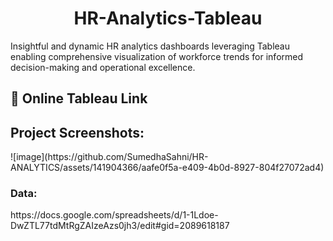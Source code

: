 <h1 align="center" id="title">HR-Analytics-Tableau</h1>

<p id="description">Insightful and dynamic HR analytics dashboards leveraging Tableau enabling comprehensive visualization of workforce trends for informed decision-making and operational excellence.</p>

<h2>🚀 Online Tableau Link </h2>

<h2>Project Screenshots:</h2>
![image](https://github.com/SumedhaSahni/HR-ANALYTICS/assets/141904366/aafe0f5a-e409-4b0d-8927-804f27072ad4)

<h3>Data:</h3>
<p>https://docs.google.com/spreadsheets/d/1-1Ldoe-DwZTL77tdMtRgZAIzeAzs0jh3/edit#gid=2089618187</p>
